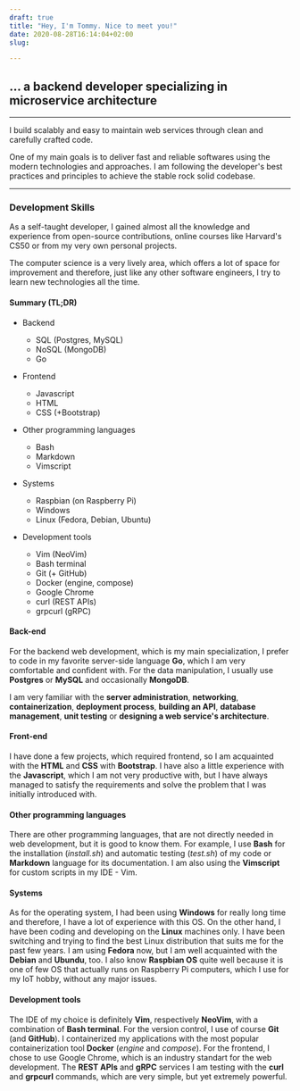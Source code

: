 ```yaml
---
draft: true
title: "Hey, I'm Tommy. Nice to meet you!"
date: 2020-08-28T16:14:04+02:00
slug:

---
```


## ... a backend developer specializing in microservice architecture

---

I build scalably and easy to maintain web services
through clean and carefully crafted code.

One of my main goals is to deliver fast and reliable softwares
using the modern technologies and approaches. I am following
the developer's best practices and principles to achieve
the stable rock solid codebase.

---

### Development Skills

As a self-taught developer, I gained almost all the knowledge
and experience from open-source contributions, online courses
like Harvard's CS50 or from my very own personal projects.

The computer science is a very lively area, which offers
a lot of space for improvement and therefore, just like
any other software engineers, I try to learn new technologies
all the time.

#### Summary (TL;DR)

* Backend
  * SQL (Postgres, MySQL)
  * NoSQL (MongoDB)
  * Go

* Frontend
  * Javascript
  * HTML
  * CSS (+Bootstrap)

* Other programming languages
  * Bash
  * Markdown
  * Vimscript

* Systems
  * Raspbian (on Raspberry Pi)
  * Windows
  * Linux (Fedora, Debian, Ubuntu)

* Development tools
  * Vim (NeoVim)
  * Bash terminal
  * Git (+ GitHub)
  * Docker (engine, compose)
  * Google Chrome
  * curl (REST APIs)
  * grpcurl (gRPC)

#### Back-end

For the backend web development, which is my main specialization,
I prefer to code in my favorite server-side language **Go**, which I am very
comfortable and confident with. For the data manipulation,
I usually use **Postgres** or **MySQL** and occasionally
**MongoDB**.

I am very familiar with the **server administration**,
**networking**, **containerization**, **deployment process**, **building an API**,
**database management**, **unit testing** or **designing a web
service's architecture**.

#### Front-end

I have done a few projects, which required frontend,
so I am acquainted with the **HTML** and **CSS**
with **Bootstrap**. I have also a little experience
with the **Javascript**, which I am not very productive with,
but I have always managed to satisfy the requirements
and solve the problem that I was initially introduced with.

#### Other programming languages

There are other programming languages, that are not
directly needed in web development, but it is good
to know them. For example, I use **Bash**
for the installation (*install.sh*) and automatic
testing (*test.sh*) of my code or **Markdown** language
for its documentation. I am also using the **Vimscript**
for custom scripts in my IDE - Vim.

#### Systems

As for the operating system, I had been using **Windows**
for really long time and therefore, I have a lot
of experience with this OS. On the other hand, I have
been coding and developing on the **Linux** machines
only. I have been switching and trying to find the best
Linux distribution that suits me for the past few years.
I am using **Fedora** now, but I am well acquainted with
the **Debian** and **Ubundu**, too. I also know **Raspbian
OS** quite well because it is one of few OS that actually
runs on Raspberry Pi computers, which I use for my IoT hobby,
without any major issues.

#### Development tools

The IDE of my choice is definitely **Vim**, respectively
**NeoVim**, with a combination of **Bash terminal**.
For the version control, I use of course **Git** (and
**GitHub**). I containerized my applications with the
most popular containerization tool
**Docker** (*engine* and *compose*). For the frontend,
I chose to use Google Chrome, which is an industry
standart for the web development. The **REST APIs** and
**gRPC** services I am testing with the **curl** and
**grpcurl** commands, which are very simple, but yet
extremely powerful.
